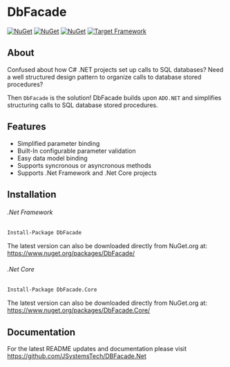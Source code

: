 # DbFacade
 [![NuGet](https://img.shields.io/nuget/v/DbFacade?label=nuget%20DbFacade)](https://nuget.org/packages/DbFacade) [![NuGet](https://img.shields.io/badge/Target%20Framework-.NET%20Framework%204.8-blue)](https://nuget.org/packages/DbFacade)
  [![NuGet](https://img.shields.io/nuget/v/DbFacade.Core?label=nuget%20DbFacade.Core)](https://nuget.org/packages/DbFacade.Core) [![Target Framework](https://img.shields.io/badge/Target%20Framework-.NET%20Core%203.1-blue)](https://nuget.org/packages/DbFacade.Core)
## About

Confused about how C# .NET projects set up calls to SQL databases? Need a well structured design pattern to organize calls to database stored procedures? 

Then `DbFacade` is the solution! DbFacade builds upon `ADO.NET` and simplifies structuring calls to SQL database stored procedures.

## Features
* Simplified parameter binding
* Built-In configurable parameter validation
* Easy data model binding
* Supports syncronous or asyncronous methods
* Supports .Net Framework and .Net Core projects 

## Installation
###### .Net Framework

```bash
Install-Package DbFacade
```
The latest version can also be downloaded directly from NuGet.org at: https://www.nuget.org/packages/DbFacade/

###### .Net Core

```bash
Install-Package DbFacade.Core
```
The latest version can also be downloaded directly from NuGet.org at: https://www.nuget.org/packages/DbFacade.Core/

## Documentation
For the latest README updates and documentation please visit https://github.com/JSystemsTech/DBFacade.Net 